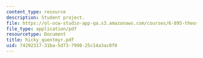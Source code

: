```yaml
---
content_type: resource
description: Student project.
file: https://ol-ocw-studio-app-qa.s3.amazonaws.com/courses/6-895-theory-of-parallel-systems-sma-5509-fall-2003/7429231731ba5d73799825c14a3ac0f0_hicky_quentmyr.pdf
file_type: application/pdf
resourcetype: Document
title: hicky_quentmyr.pdf
uid: 74292317-31ba-5d73-7998-25c14a3ac0f0
---
```

